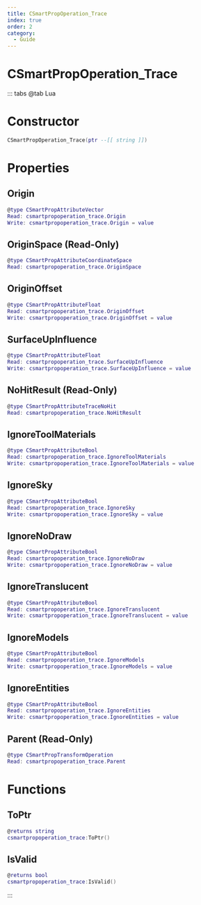 ```yaml
---
title: CSmartPropOperation_Trace
index: true
order: 2
category:
  - Guide
---
```


# CSmartPropOperation_Trace

::: tabs
@tab Lua
# Constructor
```lua
CSmartPropOperation_Trace(ptr --[[ string ]])
```
# Properties
## Origin 
```lua
@type CSmartPropAttributeVector
Read: csmartpropoperation_trace.Origin
Write: csmartpropoperation_trace.Origin = value
```
## OriginSpace (Read-Only)
```lua
@type CSmartPropAttributeCoordinateSpace
Read: csmartpropoperation_trace.OriginSpace
```
## OriginOffset 
```lua
@type CSmartPropAttributeFloat
Read: csmartpropoperation_trace.OriginOffset
Write: csmartpropoperation_trace.OriginOffset = value
```
## SurfaceUpInfluence 
```lua
@type CSmartPropAttributeFloat
Read: csmartpropoperation_trace.SurfaceUpInfluence
Write: csmartpropoperation_trace.SurfaceUpInfluence = value
```
## NoHitResult (Read-Only)
```lua
@type CSmartPropAttributeTraceNoHit
Read: csmartpropoperation_trace.NoHitResult
```
## IgnoreToolMaterials 
```lua
@type CSmartPropAttributeBool
Read: csmartpropoperation_trace.IgnoreToolMaterials
Write: csmartpropoperation_trace.IgnoreToolMaterials = value
```
## IgnoreSky 
```lua
@type CSmartPropAttributeBool
Read: csmartpropoperation_trace.IgnoreSky
Write: csmartpropoperation_trace.IgnoreSky = value
```
## IgnoreNoDraw 
```lua
@type CSmartPropAttributeBool
Read: csmartpropoperation_trace.IgnoreNoDraw
Write: csmartpropoperation_trace.IgnoreNoDraw = value
```
## IgnoreTranslucent 
```lua
@type CSmartPropAttributeBool
Read: csmartpropoperation_trace.IgnoreTranslucent
Write: csmartpropoperation_trace.IgnoreTranslucent = value
```
## IgnoreModels 
```lua
@type CSmartPropAttributeBool
Read: csmartpropoperation_trace.IgnoreModels
Write: csmartpropoperation_trace.IgnoreModels = value
```
## IgnoreEntities 
```lua
@type CSmartPropAttributeBool
Read: csmartpropoperation_trace.IgnoreEntities
Write: csmartpropoperation_trace.IgnoreEntities = value
```
## Parent (Read-Only)
```lua
@type CSmartPropTransformOperation
Read: csmartpropoperation_trace.Parent
```
# Functions
## ToPtr
```lua
@returns string
csmartpropoperation_trace:ToPtr()
```
## IsValid
```lua
@returns bool
csmartpropoperation_trace:IsValid()
```

:::